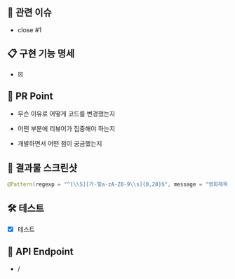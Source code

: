 ## 🚩 관련 이슈
- close #1

## 📋 구현 기능 명세
- [x] 

## 📌 PR Point
- 무슨 이유로 어떻게 코드를 변경했는지


- 어떤 부분에 리뷰어가 집중해야 하는지


- 개발하면서 어떤 점이 궁금했는지

## 📸 결과물 스크린샷
```java
@Pattern(regexp = "^[\\S][가-힣a-zA-Z0-9\\s]{0,20}$", message = "영화제목 형식에 맞지 않습니다.")
```

## 🛠️ 테스트
- [x] 테스트

## 🚀 API Endpoint
- /

